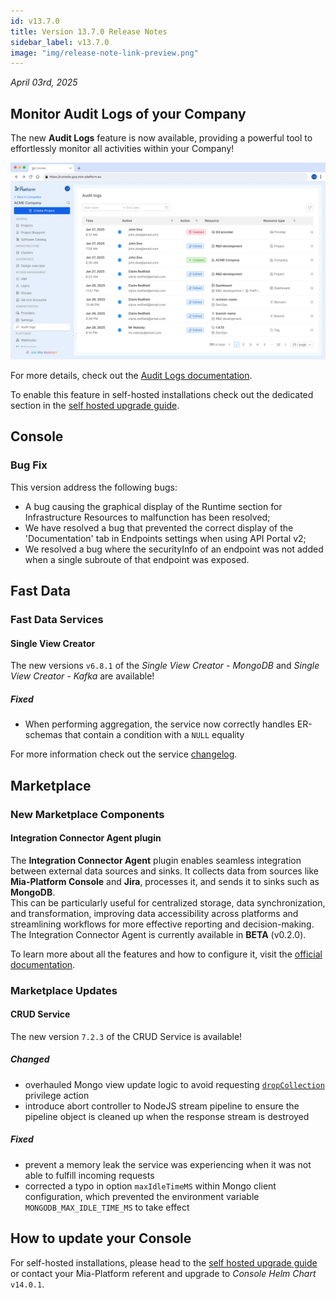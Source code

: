 ```yaml
---
id: v13.7.0
title: Version 13.7.0 Release Notes
sidebar_label: v13.7.0
image: "img/release-note-link-preview.png"
---
```


_April 03rd, 2025_

## Monitor Audit Logs of your Company

The new **Audit Logs** feature is now available, providing a powerful tool to effortlessly monitor all activities within your Company!

![Audit logs table](./img/audit-logs.png)

For more details, check out the [Audit Logs documentation](/docs/13.7.5/development_suite/identity-and-access-management/monitor-audit-logs).

To enable this feature in self-hosted installations check out the dedicated section in the [self hosted upgrade guide](/docs/13.7.5/infrastructure/self-hosted/installation-chart/how-to-upgrade#upgrade-from-v1362-to-v1370).

## Console

### Bug Fix

This version address the following bugs:

* A bug causing the graphical display of the Runtime section for Infrastructure Resources to malfunction has been resolved;
* We have resolved a bug that prevented the correct display of the 'Documentation' tab in Endpoints settings when using API Portal v2;
* We resolved a bug where the securityInfo of an endpoint was not added when a single subroute of that endpoint was exposed.

## Fast Data

### Fast Data Services

#### Single View Creator

The new versions `v6.8.1` of the _Single View Creator - MongoDB_ and _Single View Creator - Kafka_ are available!

##### Fixed

- When performing aggregation, the service now correctly handles ER-schemas that contain a condition with a `NULL` equality

For more information check out the service [changelog](/docs/13.7.5/runtime_suite/single-view-creator/changelog).

## Marketplace

### New Marketplace Components

#### Integration Connector Agent plugin

The **Integration Connector Agent** plugin enables seamless integration between external data sources and sinks. It collects data from sources like **Mia-Platform Console** and **Jira**, processes it, and sends it to sinks such as **MongoDB**.  
This can be particularly useful for centralized storage, data synchronization, and transformation, improving data accessibility across platforms and streamlining workflows for more effective reporting and decision-making.  
The Integration Connector Agent is currently available in **BETA** (v0.2.0).

To learn more about all the features and how to configure it, visit the [official documentation](/docs/13.7.5/runtime_suite/integration-connector-agent/overview).

### Marketplace Updates

#### CRUD Service

The new version `7.2.3` of the CRUD Service is available!

##### Changed

* overhauled Mongo view update logic to avoid requesting [`dropCollection`](https://www.mongodb.com/docs/manual/reference/privilege-actions/#mongodb-authaction-dropCollection) privilege action
* introduce abort controller to NodeJS stream pipeline to ensure the pipeline object is cleaned up when the response stream is destroyed

##### Fixed

* prevent a memory leak the service was experiencing when it was not able to fulfill incoming requests
* corrected a typo in option `maxIdleTimeMS` within Mongo client configuration, which prevented the environment variable `MONGODB_MAX_IDLE_TIME_MS` to take effect

## How to update your Console

For self-hosted installations, please head to the [self hosted upgrade guide](/docs/13.7.5/infrastructure/self-hosted/installation-chart/how-to-upgrade) or contact your Mia-Platform referent and upgrade to _Console Helm Chart_ `v14.0.1`.

